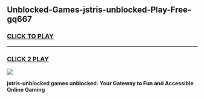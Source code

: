 
## Unblocked-Games-jstris-unblocked-Play-Free-gq667
<h3>
<a href="https://premium76.site?title=jstris-unblocked&ref=19M">CLICK TO PLAY</a></h3>
<hr>

<h3>
<a href="https://premium76.site?title=jstris-unblocked&ref=19M">CLICK 2 PLAY</a>
  
</h3>

<a href="https://premium76.site?title=jstris-unblocked&ref=19M"><img src="https://clearcache.store/games.png"></a>


**jstris-unblocked games unblocked: Your Gateway to Fun and Accessible Online Gaming**
